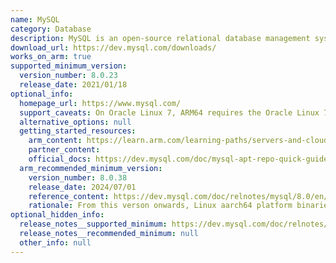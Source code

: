 ```yaml
---
name: MySQL
category: Database
description: MySQL is an open-source relational database management system.
download_url: https://dev.mysql.com/downloads/
works_on_arm: true
supported_minimum_version:
  version_number: 8.0.23
  release_date: 2021/01/18
optional_info:
  homepage_url: https://www.mysql.com/
  support_caveats: On Oracle Linux 7, ARM64 requires the Oracle Linux 7 Software Collections Repository which can be installed following the commands as mentioned [here](https://dev.mysql.com/doc/mysql-repo-excerpt/8.3/en/linux-installation-yum-repo.html)
  alternative_options: null
  getting_started_resources:
    arm_content: https://learn.arm.com/learning-paths/servers-and-cloud-computing/mysql/install_mysql/
    partner_content:
    official_docs: https://dev.mysql.com/doc/mysql-apt-repo-quick-guide/en/
  arm_recommended_minimum_version:
    version_number: 8.0.38
    release_date: 2024/07/01
    reference_content: https://dev.mysql.com/doc/relnotes/mysql/8.0/en/news-8-0-38.html
    rationale: From this verson onwards, Linux aarch64 platform binaries are built using patchelf --page-size=65536 for compatibility with systems using either 4k or 64k for the page size.
optional_hidden_info:
  release_notes__supported_minimum: https://dev.mysql.com/doc/relnotes/mysql/8.0/en/news-8-0-23.html
  release_notes__recommended_minimum: null
  other_info: null
---
```

